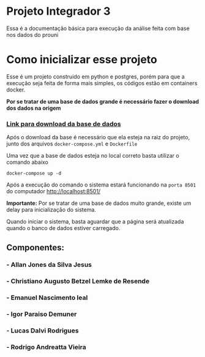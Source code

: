 # Projeto Integrador 3

Essa é a documentação básica para execução da análise feita com base nos dados do prouni

# Como inicializar esse projeto

Esse é um projeto construido em python e postgres, porém para que a execução seja feita de forma mais simples, os códigos estão em containers docker.

**Por se tratar de uma base de dados grande é necessário fazer o download dos dados na origem**

### [Link para download da base de dados](https://www.kaggle.com/datasets/lfarhat/brasil-students-scholarship-prouni-20052019)

Após o download da base é necessário que ela esteja na raiz do projeto, junto dos arquivos `docker-compose.yml` e `Dockerfile`

Uma vez que a base de dados esteja no local correto basta utilizar o comando abaixo

```
docker-compose up -d
```

Após a execução do comando o sistema estará funcionando na `porta 8501` do computador
[http://localhost:8501/](http://localhost:8501/)

**Importante:** Por se tratar de uma base de dados muito grande, existe um delay para inicialização do sistema.

Quando iniciar o sistema, basta aguardar que a página será atualizada quando o banco de dados estiver carregado.

## Componentes:

### - Allan Jones da Silva Jesus

### - Christiano Augusto Betzel Lemke de Resende

### - Emanuel Nascimento leal

### - Igor Paraiso Demuner

### - Lucas Dalvi Rodrigues

### - Rodrigo Andreatta Vieira
